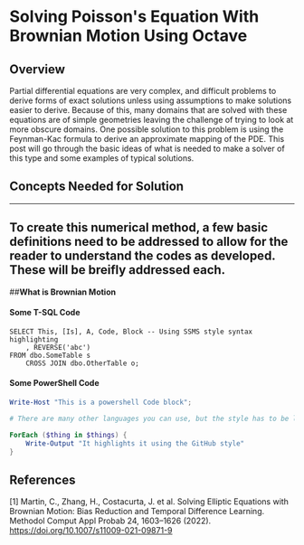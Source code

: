 # Solving Poisson's Equation With Brownian Motion Using Octave

**Overview**
---
Partial differential equations are very complex, and difficult problems to derive forms of exact solutions unless using assumptions to make solutions easier to derive. Because of this, many domains that are solved with these equations are of simple geometries leaving the challenge of trying to look at more obscure domains. One possible solution to this problem is using the Feynman-Kac formula to derive an approximate mapping of the PDE. This post will go through the basic ideas of what is needed to make a solver of this type and some examples of typical solutions.

## **Concepts Needed for Solution**
---
To create this numerical method, a few basic definitions need to be addressed to allow for the reader to understand the codes as developed. These will be breifly addressed each.
---
##**What is Brownian Motion**


#### Some T-SQL Code

```tsql
SELECT This, [Is], A, Code, Block -- Using SSMS style syntax highlighting
    , REVERSE('abc')
FROM dbo.SomeTable s
    CROSS JOIN dbo.OtherTable o;
```

#### Some PowerShell Code

```powershell
Write-Host "This is a powershell Code block";

# There are many other languages you can use, but the style has to be loaded first

ForEach ($thing in $things) {
    Write-Output "It highlights it using the GitHub style"
}
```
## References
[1] Martin, C., Zhang, H., Costacurta, J. et al. Solving Elliptic Equations with Brownian Motion: Bias Reduction and Temporal Difference Learning. Methodol Comput Appl Probab 24, 1603–1626 (2022). https://doi.org/10.1007/s11009-021-09871-9
